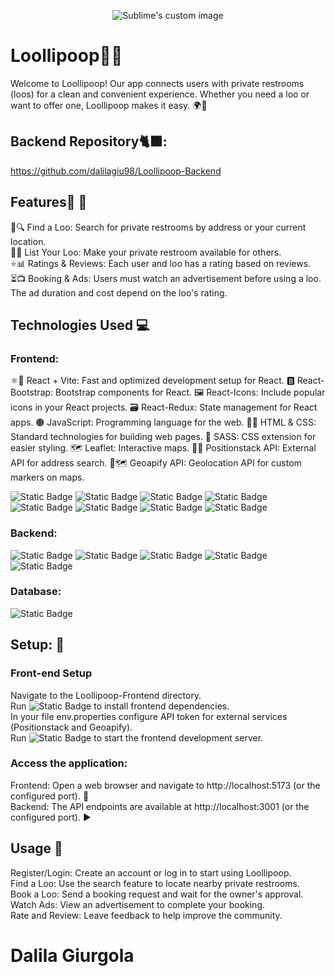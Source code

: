 <p align="center">
  <img src="/banner.png" alt="Sublime's custom image"/>
</p>

# Loollipoop🚻✨

Welcome to Loollipoop! Our app connects users with private restrooms (loos) for a clean and convenient experience. Whether you need a loo or want to offer one, Loollipoop makes it easy. 🌍🚽

## Backend Repository🐈‍⬛:

https://github.com/dalilagiu98/Loollipoop-Backend

## Features🌟 📱

📍🔍 Find a Loo: Search for private restrooms by address or your current location. <br>
🏡🛁 List Your Loo: Make your private restroom available for others. <br>
⭐📊 Ratings & Reviews: Each user and loo has a rating based on reviews. <br>
⏳📺 Booking & Ads: Users must watch an advertisement before using a loo. The ad duration and cost depend on the loo's rating.

## Technologies Used 💻

### Frontend:

⚛️🚀 React + Vite: Fast and optimized development setup for React.
🅱️ React-Bootstrap: Bootstrap components for React.
🖼️ React-Icons: Include popular icons in your React projects.
🗃️ React-Redux: State management for React apps.
🟠 JavaScript: Programming language for the web.
📝🎨 HTML & CSS: Standard technologies for building web pages.
💅 SASS: CSS extension for easier styling.
🗺️ Leaflet: Interactive maps.
🔄🌐 Positionstack API: External API for address search.
📍🗺️ Geoapify API: Geolocation API for custom markers on maps.

![Static Badge](https://img.shields.io/badge/React-20232A?logo=react)
![Static Badge](https://img.shields.io/badge/Vite-646CFF?style=for-the-badge&logo=vite&logoColor=white)
![Static Badge](https://img.shields.io/badge/HTML-darkorange?logo=html5)
![Static Badge](https://img.shields.io/badge/CSS-darkblue?logo=css3)
![Static Badge](https://img.shields.io/badge/Sass-pink?logo=sass)
![Static Badge](https://img.shields.io/badge/JavaScript-yellow?logo=javascript)
![Static Badge](https://img.shields.io/badge/TypeScript-lightblue?logo=typescript)
![Static Badge](https://img.shields.io/badge/Bootstrap-purple?logo=bootstrap)

### Backend:

![Static Badge](https://img.shields.io/badge/SpringBoot-darkgreen?logo=springboot)
![Static Badge](https://img.shields.io/badge/Java-white)
![Static Badge](https://img.shields.io/badge/Spring-green?logo=spring)
![Static Badge](https://img.shields.io/badge/Spring_Security-grey?logo=springsecurity)
![Static Badge](https://img.shields.io/badge/PostMan-grey?logo=postman)

### Database:

![Static Badge](https://img.shields.io/badge/PostgreSQL-blue)

## Setup: 🔧

### Front-end Setup

Navigate to the Loollipoop-Frontend directory. <br>
Run ![Static Badge](https://img.shields.io/badge/npm_install-lightgrey?logo=npm)
to install frontend dependencies. <br>
In your file env.properties configure API token for external services (Positionstack and Geoapify). <br>
Run ![Static Badge](https://img.shields.io/badge/run%20dev-3178C6?logo=npm) to start the frontend development server. <br>

### Access the application:

Frontend: Open a web browser and navigate to http://localhost:5173 (or the configured port). 🚀 <br>
Backend: The API endpoints are available at http://localhost:3001 (or the configured port). ▶️ <br>

## Usage 📱

Register/Login: Create an account or log in to start using Loollipoop. <br>
Find a Loo: Use the search feature to locate nearby private restrooms.<br>
Book a Loo: Send a booking request and wait for the owner's approval.<br>
Watch Ads: View an advertisement to complete your booking.<br>
Rate and Review: Leave feedback to help improve the community.<br>

# Dalila Giurgola

